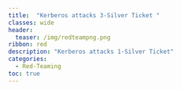 ```yaml
---
title:  "Kerberos attacks 3-Silver Ticket "
classes: wide
header:
  teaser: /img/redteampng.png
ribbon: red
description: "Kerberos attacks 1-Silver Ticket"
categories:
  - Red-Teaming
toc: true
---
```

